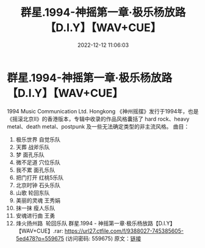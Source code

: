 ﻿---
title: 群星.1994-神摇第一章·极乐杨放路【D.I.Y】【WAV+CUE】
date: 2022-12-12 11:06:03
categories: WAV车载音乐、镜像
tags: 华语中文
---
# 群星.1994-神摇第一章·极乐杨放路【D.I.Y】【WAV+CUE】

1994 Music Communication Ltd.
Hongkong
《神州摇摆》发行于1994年，也是《摇滚北京II》的香港版本，专辑中收录的作品风格囊括了 hard rock、heavy
metal、death metal、postpunk 及一些无法确定类型的非主流风格。
曲目：
01. 极乐世界
自觉乐队
02. 天葬
战斧乐队
03. 梦
面孔乐队
04. 微不足道
穴位乐队
05. 我不累
面孔乐队
06. 把门打开
红桃5乐队
07. 北京时钟
石头乐队
08. 山歌
轮回东队
09. 美丽的灵魂
王秀娟
10. 抹一抹
瘦人乐队
11. 安魂进行曲
王勇
12. 烽火扬州路  轮回乐队
群星.1994 - 神摇第一章·极乐杨放路【D.I.Y】【WAV+CUE】.rar: https://url27.ctfile.com/f/9388027-745385605-5ed478?p=559675
(访问密码: 559675)
原文：[链接](https://blog.sina.com.cn/s/blog_1647c7e76010310kc.html)